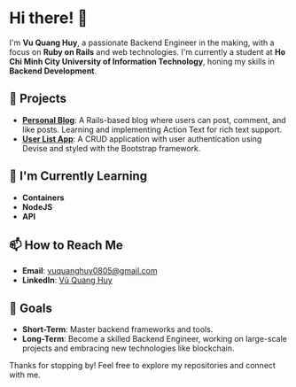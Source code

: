 # Hi there! 👋

I'm **Vu Quang Huy**, a passionate Backend Engineer in the making, with a focus on **Ruby on Rails** and web technologies. I'm currently a student at **Ho Chi Minh City University of Information Technology**, honing my skills in **Backend Development**.

## 🌟 Projects
- **[Personal Blog](https://github.com/Vu-Qu-Huy/Blog_Website )**: A Rails-based blog where users can post, comment, and like posts. Learning and implementing Action Text for rich text support.
- **[User List App](https://github.com/Vu-Qu-Huy/User_List-app)**: A CRUD application with user authentication using Devise and styled with the Bootstrap framework.

## 🌱 I'm Currently Learning
- **Containers**
- **NodeJS**
- **API**

## 📫 How to Reach Me
- **Email**: [vuquanghuy0805@gmail.com](mailto:vuquanghuy0805@gmail.com)
- **LinkedIn**: [Vũ Quang Huy](https://www.linkedin.com/in/vu-qu-huy)

## 🎯 Goals
- **Short-Term**: Master backend frameworks and tools.
- **Long-Term**: Become a skilled Backend Engineer, working on large-scale projects and embracing new technologies like blockchain.

Thanks for stopping by! Feel free to explore my repositories and connect with me. 
